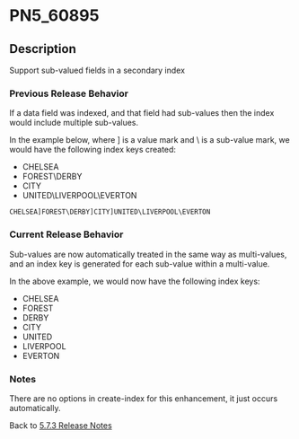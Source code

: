 # PN5_60895

<PageHeader /> 

## Description

Support sub-valued fields in a secondary index

### Previous Release Behavior

If a data field was indexed, and that field had sub-values then the index would include multiple sub-values.

In the example below, where ] is a value mark and \ is a sub-value mark, we would have the following index keys created:

- CHELSEA
- FOREST\DERBY
- CITY
- UNITED\LIVERPOOL\EVERTON

```
CHELSEA]FOREST\DERBY]CITY]UNITED\LIVERPOOL\EVERTON
```

### Current Release Behavior

Sub-values are now automatically treated in the same way as multi-values, and an index key is generated for each sub-value within a multi-value.

In the above example, we would now have the following index keys:

- CHELSEA
- FOREST
- DERBY
- CITY
- UNITED
- LIVERPOOL
- EVERTON

### Notes

There are no options in create-index for this enhancement, it just occurs automatically.

Back to [5.7.3 Release Notes](./../README.md)
